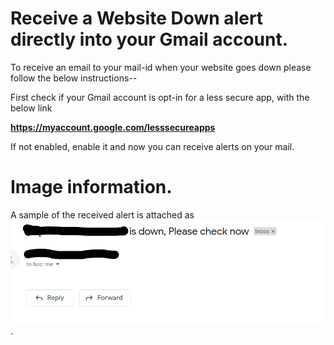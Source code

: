 # Receive a Website Down alert directly into your Gmail account.

To receive an email to your mail-id when your website goes down please follow the below instructions--

First check if your Gmail account is opt-in for a less secure app, with the below link

**https://myaccount.google.com/lesssecureapps**

If not enabled, enable it and now you can receive alerts on your mail.

# Image information.

A sample of the received alert is attached as 
![alt tag](https://github.com/1dmahesh/website-monitoring/blob/main/images/website-monitoring-mail.png).
